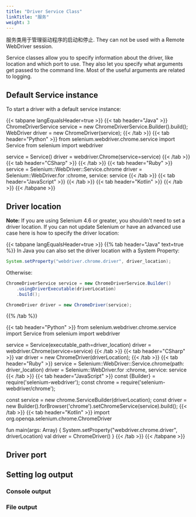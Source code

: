```yaml
---
title: "Driver Service Class"
linkTitle: "服务"
weight: 3
---
```


服务类用于管理驱动程序的启动和停止.
They can not be used with a Remote WebDriver session.

Service classes allow you to specify information about the driver,
like location and which port to use.
They also let you specify what arguments get passed
to the command line. Most of the useful arguments are related to logging.

## Default Service instance

To start a driver with a default service instance:

{{< tabpane langEqualsHeader=true >}}
{{< tab header="Java" >}}
ChromeDriverService service = new ChromeDriverService.Builder().build();
WebDriver driver = new ChromeDriver(service);
{{< /tab >}}
{{< tab header="Python" >}}
from selenium.webdriver.chrome.service import Service
from selenium import webdriver

service = Service()
driver = webdriver.Chrome(service=service)
{{< /tab >}}
{{< tab header="CSharp" >}}
{{< /tab >}}
{{< tab header="Ruby" >}}
service = Selenium::WebDriver::Service.chrome
driver = Selenium::WebDriver.for :chrome, service: service
{{< /tab >}}
{{< tab header="JavaScript" >}}
{{< /tab >}}
{{< tab header="Kotlin" >}}
{{< /tab >}}
{{< /tabpane >}}

## Driver location

**Note:** If you are using Selenium 4.6 or greater, you shouldn't need to set a driver location.
If you can not update Selenium or have an advanced use case here is how to specify the driver location:

{{< tabpane langEqualsHeader=true >}}
{{% tab header="Java" text=true %}}
In Java you can also set the driver location with a System Property:
```java
System.setProperty("webdriver.chrome.driver", driver_location);
```

Otherwise:
```java 
ChromeDriverService service = new ChromeDriverService.Builder()
    .usingDriverExecutable(driverLocation)
    .build();

ChromeDriver driver = new ChromeDriver(service);
```
{{% /tab %}}

{{< tab header="Python" >}}
from selenium.webdriver.chrome.service import Service
from selenium import webdriver

service = Service(executable_path=driver_location)
driver = webdriver.Chrome(service=service)
{{< /tab >}}
{{< tab header="CSharp" >}}
var driver = new ChromeDriver(driverLocation);
{{< /tab >}}
{{< tab header="Ruby" >}}
service = Selenium::WebDriver::Service.chrome(path: driver_location)
driver = Selenium::WebDriver.for :chrome, service: service
{{< /tab >}}
{{< tab header="JavaScript" >}}
const {Builder} = require('selenium-webdriver');
const chrome = require('selenium-webdriver/chrome');

const service = new chrome.ServiceBuilder(driverLocation);
const driver = new Builder().forBrowser('chrome').setChromeService(service).build();
{{< /tab >}}
{{< tab header="Kotlin" >}}
import org.openqa.selenium.chrome.ChromeDriver

fun main(args: Array<String>) {
System.setProperty("webdriver.chrome.driver", driverLocation)
val driver = ChromeDriver()
}
{{< /tab >}}
{{< /tabpane >}}

## Driver port


## Setting log output


### Console output


### File output
